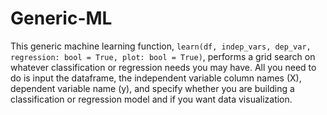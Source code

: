 # Generic-ML

This generic machine learning function, `learn(df, indep_vars, dep_var, regression: bool = True, plot: bool = True)`, performs a grid search on whatever classification or regression needs you may have. All you need to do is input the dataframe, the independent variable column names (X), dependent variable name (y), and specify whether you are building a classification or regression model and if you want data visualization.
